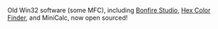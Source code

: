 Old Win32 software (some MFC), including [Bonfire Studio](BonfireStudio.md), [Hex Color Finder](HexColorFinder.md), and MiniCalc, now open sourced!